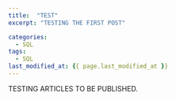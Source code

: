 ```yaml
---
title:  "TEST"
excerpt: "TESTING THE FIRST POST"

categories:
  - SQL
tags:
  - SQL
last_modified_at: {{ page.last_modified_at }}
---
```


TESTING ARTICLES TO BE PUBLISHED.